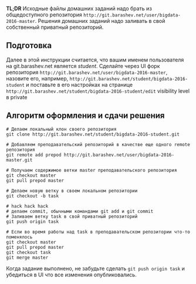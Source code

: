 **TL;DR** Исходные файлы домашних заданий надо брать из общедоступного репозитория `http://git.barashev.net/user/bigdata-2016-master`.
Решения домашних заданий надо заливать в свой собственный приватный репозиторий.

## Подготовка 

Далее в этой инструкции считается, что вашим именем пользователя на git.barashev.net является *student*.
Сделайте через UI форк репозитория `http://git.barashev.net/user/bigdata-2016-master`, назовите его, например,
`http://git.barashev.net/student/bigdata-2016-student` и поставьте в его настройках на странице 
`http://git.barashev.net/student/bigdata-2016-student/edit` visibility level в private

## Алгоритм оформления и сдачи решения

    # Делаем локальный клон своего репозитория
    git clone http://git.barashev.net/student/bigdata-2016-student.git
    
    # Добавляем преподавательский репозиторий в качестве еще одного remote репозитория
    git remote add prepod http://git.barashev.net/user/bigdata-2016-master.git
    
    # Получаем содержимое ветки master преподавательского репозитория
    git checkout master
    git pull prepod master
    
    # Делаем новую ветку в своем локальном репозитории
    git checkout -b task
    
    # hack hack hack
    # делаем commit, обычными командами git add и git commit
    # Заливаем ветку task в свой приватный репозиторий
    git push origin task
    
    # Если во время работы над task в преподавательском репозитории что-то поменялось
    git checkout master
    git pull prepod master
    git checkout task
    git merge master
    
Когда задание выполнено, не забудьте сделать `git push origin task` и убедиться в UI что все изменения опубликовались.